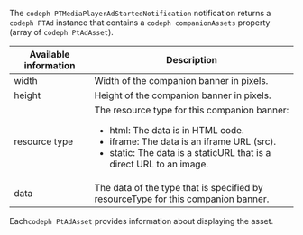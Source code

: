 ---
---

<a id="section_D730B4FD6FD749E9860B6A07FC110552"></a>

The `codeph PTMediaPlayerAdStartedNotification` notification returns a `codeph PTAd` instance that contains a `codeph companionAssets` property (array of `codeph PtAdAsset`).

<table id="table_760C885E2DCA4BE983CC57FDA7BD5B14"> 
 <tgroup cols="2"> 
  <colspec colnum="1" colname="col1" colwidth="1.00*" /> 
  <colspec colnum="2" colname="col2" colwidth="3.74*" /> 
  <thead> 
   <tr> 
    <th colname="col1" class="entry">Available information</th> 
    <th colname="col2" class="entry">Description</th> 
   </tr> 
  </thead> 
  <tbody> 
   <tr> 
    <td colname="col1">width</td> 
    <td colname="col2">Width of the companion banner in pixels.</td> 
   </tr> 
   <tr> 
    <td colname="col1">height</td> 
    <td colname="col2">Height of the companion banner in pixels.</td> 
   </tr> 
   <tr> 
    <td colname="col1">resource type</td> 
    <td colname="col2">The resource type for this companion banner: 
     <ul id="ul_A067787FE49E4B6095BE0AC1D447DBB3"> 
      <li id="li_02B7224C67004095B3F6E50FD21E507E">html: The data is in HTML code.</li> 
      <li id="li_5F37E14472424F808C6094F42009E676">iframe: The data is an iframe URL (src).</li> 
      <li id="li_76B945007CE842158B5125422765E0B2">static: The data is a staticURL that is a direct URL to an image.</li> 
     </ul> </td> 
   </tr> 
   <tr> 
    <td colname="col1">data</td> 
    <td colname="col2"> The data of the type that is specified by <span class="codeph">resourceType</span> for this companion banner. </td> 
   </tr> 
  </tbody> 
 </tgroup> 
</table>

Each`codeph PtAdAsset` provides information about displaying the asset.
